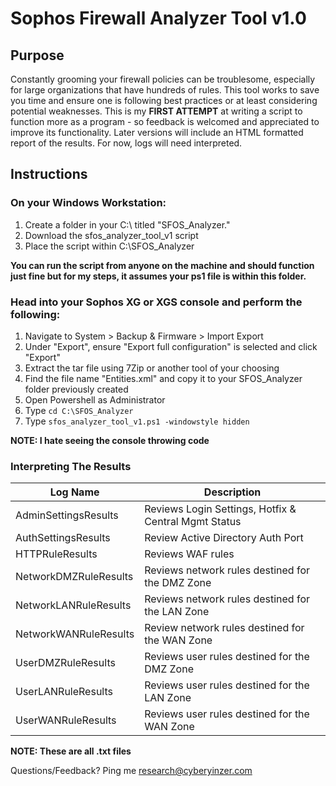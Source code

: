 # Sophos Firewall Analyzer Tool v1.0

## Purpose

Constantly grooming your firewall policies can be troublesome, especially for large organizations that have hundreds of rules. This tool works to save you time and ensure one is following best practices or at least considering potential weaknesses. This is my **FIRST ATTEMPT** at writing a script to function more as a program - so feedback is welcomed and appreciated to improve its functionality. Later versions will include an HTML formatted report of the results. For now, logs will need interpreted.

## Instructions

### On your Windows Workstation: 

1) Create a folder in your C:\ titled "SFOS_Analyzer." 
2) Download the sfos_analyzer_tool_v1 script
3) Place the script within C:\SFOS_Analyzer

**You can run the script from anyone on the machine and should function just fine but for my steps, it assumes your ps1 file is within this folder.**

### Head into your Sophos XG or XGS console and perform the following:

1) Navigate to System > Backup & Firmware > Import Export
2) Under "Export", ensure "Export full configuration" is selected and click "Export"
3) Extract the tar file using 7Zip or another tool of your choosing
4) Find the file name "Entities.xml" and copy it to your SFOS_Analyzer folder previously created
5) Open Powershell as Administrator
6) Type `cd C:\SFOS_Analyzer`
7) Type `sfos_analyzer_tool_v1.ps1 -windowstyle hidden`

**NOTE: I hate seeing the console throwing code**

### Interpreting The Results

| Log Name | Description |
| --- | --- |
| AdminSettingsResults | Reviews Login Settings, Hotfix & Central Mgmt Status |
| AuthSettingsResults | Review Active Directory Auth Port |
| HTTPRuleResults | Reviews WAF rules |
| NetworkDMZRuleResults | Reviews network rules destined for the DMZ Zone |
| NetworkLANRuleResults | Reviews network rules destined for the LAN Zone |
| NetworkWANRuleResults | Review network rules destined for the WAN Zone |
| UserDMZRuleResults | Reviews user rules destined for the DMZ Zone |
| UserLANRuleResults | Reviews user rules destined for the LAN Zone |
| UserWANRuleResults | Reviews user rules destined for the WAN Zone |


**NOTE: These are all .txt files**

Questions/Feedback? Ping me research@cyberyinzer.com

